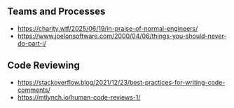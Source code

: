 ## Teams and Processes
* https://charity.wtf/2025/06/19/in-praise-of-normal-engineers/
* https://www.joelonsoftware.com/2000/04/06/things-you-should-never-do-part-i/

## Code Reviewing
* https://stackoverflow.blog/2021/12/23/best-practices-for-writing-code-comments/
* https://mtlynch.io/human-code-reviews-1/
